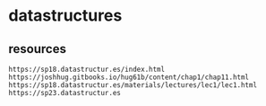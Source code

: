 # datastructures

## resources
```
https://sp18.datastructur.es/index.html
https://joshhug.gitbooks.io/hug61b/content/chap1/chap11.html
https://sp18.datastructur.es/materials/lectures/lec1/lec1.html
https://sp23.datastructur.es
```
